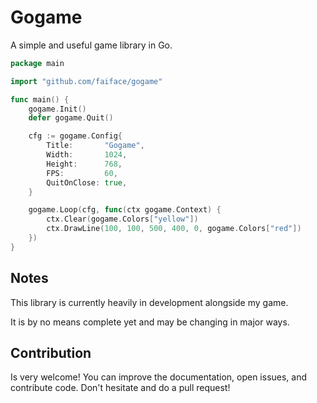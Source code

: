 # Gogame

A simple and useful game library in Go.

```go
package main

import "github.com/faiface/gogame"

func main() {
	gogame.Init()
	defer gogame.Quit()

	cfg := gogame.Config{
		Title:       "Gogame",
		Width:       1024,
		Height:      768,
		FPS:         60,
		QuitOnClose: true,
	}

	gogame.Loop(cfg, func(ctx gogame.Context) {
		ctx.Clear(gogame.Colors["yellow"])
		ctx.DrawLine(100, 100, 500, 400, 0, gogame.Colors["red"])
	})
}
```

## Notes

This library is currently heavily in development alongside my game.

It is by no means complete yet and may be changing in major ways.

## Contribution

Is very welcome! You can improve the documentation, open issues, and contribute code.
Don't hesitate and do a pull request!
